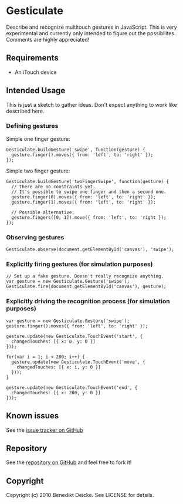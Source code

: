 # Gesticulate

Describe and recognize multitouch gestures in JavaScript. This is very experimental and currently only intended to figure out the possibilites. Comments are highly appreciated!

## Requirements

* An iTouch device

## Intended Usage

This is just a sketch to gather ideas. Don't expect anything to work like described here.

### Defining gestures

Simple one finger gesture:

    Gesticulate.buildGesture('swipe', function(gesture) {
      gesture.finger().moves({ from: 'left', to: 'right' });
    });

Simple two finger gesture:

    Gesticulate.buildGesture('twoFingerSwipe', function(gesture) {
      // There are no constraints yet.
      // It's possible to swipe one finger and then a second one.
      gesture.finger(0).moves({ from: 'left', to: 'right' });
      gesture.finger(1).moves({ from: 'left', to: 'right' });

      // Possible alternative:
      gesture.fingers([0, 1]).move({ from: 'left', to: 'right });
    });

### Observing gestures

    Gesticulate.observe(document.getElementById('canvas'), 'swipe');

### Explicitly firing gestures (for simulation purposes)

    // Set up a fake gesture. Doesn't really recognize anything.
    var gesture = new Gesticulate.Gesture('swipe');
    Gesticulate.fire(document.getElementById('canvas'), gesture);

### Explicitly driving the recognition process (for simulation purposes)

    var gesture = new Gesticulate.Gesture('swipe');
    gesture.finger().moves({ from: 'left', to: 'right' });

    gesture.update(new Gesticulate.TouchEvent('start', {
      changedTouches: [{ x: 0, y: 0 }]
    }));

    for(var i = 1; i < 200; i++) {
      gesture.update(new Gesticulate.TouchEvent('move', {
        changedTouches: [{ x: i, y: 0 }]
      }));
    }

    gesture.update(new Gesticulate.TouchEvent('end', {
      changedTouches: [{ x: 200, y: 0 }]
    }));

## Known issues

See the [issue tracker on GitHub](https://github.com/benedikt/gesticulate/issues)

## Repository

See the [repository on GitHub](https://github.com/benedikt/gesticulate) and feel free to fork it!

## Copyright

Copyright (c) 2010 Benedikt Deicke. See LICENSE for details.
